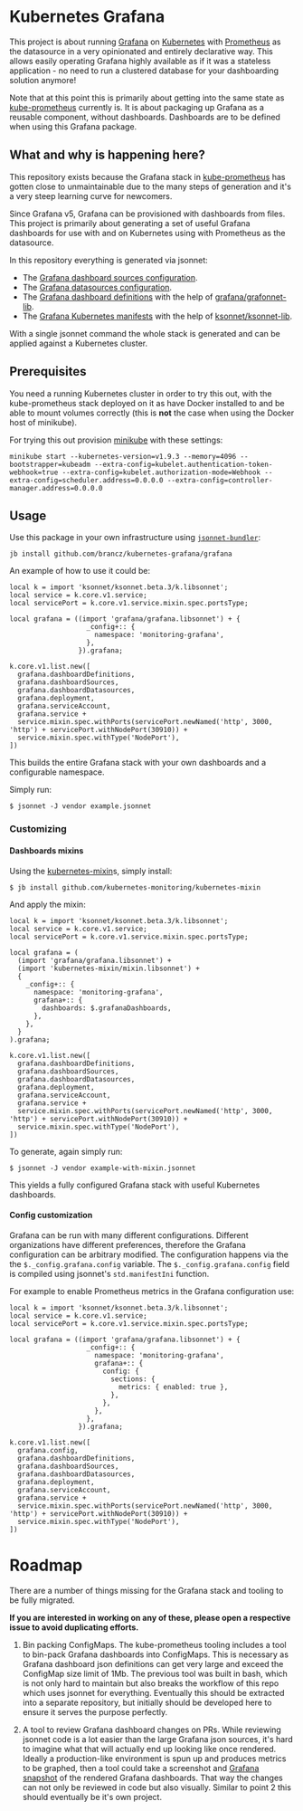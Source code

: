 # Kubernetes Grafana

This project is about running [Grafana](https://grafana.com/) on [Kubernetes](https://kubernetes.io/) with [Prometheus](https://prometheus.io/) as the datasource in a very opinionated and entirely declarative way. This allows easily operating Grafana highly available as if it was a stateless application - no need to run a clustered database for your dashboarding solution anymore!

Note that at this point this is primarily about getting into the same state as [kube-prometheus](https://github.com/coreos/prometheus-operator/tree/master/contrib/kube-prometheus) currently is. It is about packaging up Grafana as a reusable component, without dashboards. Dashboards are to be defined when using this Grafana package.

## What and why is happening here?

This repository exists because the Grafana stack in [kube-prometheus](https://github.com/coreos/prometheus-operator/tree/master/contrib/kube-prometheus) has gotten close to unmaintainable due to the many steps of generation and it's a very steep learning curve for newcomers.

Since Grafana v5, Grafana can be provisioned with dashboards from files. This project is primarily about generating a set of useful Grafana dashboards for use with and on Kubernetes using with Prometheus as the datasource.

In this repository everything is generated via jsonnet:

* The [Grafana dashboard sources configuration](https://github.com/brancz/kubernetes-grafana/blob/master/src/kubernetes-jsonnet/grafana/configs/dashboard-sources/dashboards.jsonnet).
* The [Grafana datasources configuration](https://github.com/brancz/kubernetes-grafana/blob/master/src/kubernetes-jsonnet/grafana/configs/datasources/prometheus.jsonnet).
* The [Grafana dashboard definitions](https://github.com/brancz/kubernetes-grafana/tree/master/src/kubernetes-jsonnet/grafana/configs/dashboard-definitions) with the help of [grafana/grafonnet-lib](https://github.com/grafana/grafonnet-lib).
* The [Grafana Kubernetes manifests](https://github.com/brancz/kubernetes-grafana/tree/master/src/kubernetes-jsonnet/grafana) with the help of [ksonnet/ksonnet-lib](https://github.com/ksonnet/ksonnet-lib).

With a single jsonnet command the whole stack is generated and can be applied against a Kubernetes cluster.

## Prerequisites

You need a running Kubernetes cluster in order to try this out, with the kube-prometheus stack deployed on it as have Docker installed to and be able to mount volumes correctly (this is **not** the case when using the Docker host of minikube).

For trying this out provision [minikube](https://github.com/kubernetes/minikube) with these settings:

```
minikube start --kubernetes-version=v1.9.3 --memory=4096 --bootstrapper=kubeadm --extra-config=kubelet.authentication-token-webhook=true --extra-config=kubelet.authorization-mode=Webhook --extra-config=scheduler.address=0.0.0.0 --extra-config=controller-manager.address=0.0.0.0
```

## Usage

Use this package in your own infrastructure using [`jsonnet-bundler`](https://github.com/jsonnet-bundler/jsonnet-bundler):

```
jb install github.com/brancz/kubernetes-grafana/grafana
```

An example of how to use it could be:

[embedmd]:# (examples/basic.jsonnet)
```jsonnet
local k = import 'ksonnet/ksonnet.beta.3/k.libsonnet';
local service = k.core.v1.service;
local servicePort = k.core.v1.service.mixin.spec.portsType;

local grafana = ((import 'grafana/grafana.libsonnet') + {
                   _config+:: {
                     namespace: 'monitoring-grafana',
                   },
                 }).grafana;

k.core.v1.list.new([
  grafana.dashboardDefinitions,
  grafana.dashboardSources,
  grafana.dashboardDatasources,
  grafana.deployment,
  grafana.serviceAccount,
  grafana.service +
  service.mixin.spec.withPorts(servicePort.newNamed('http', 3000, 'http') + servicePort.withNodePort(30910)) +
  service.mixin.spec.withType('NodePort'),
])
```

This builds the entire Grafana stack with your own dashboards and a configurable namespace.

Simply run:

```
$ jsonnet -J vendor example.jsonnet
```

### Customizing

#### Dashboards mixins

Using the [kubernetes-mixin](https://github.com/kubernetes-monitoring/kubernetes-mixin)s, simply install:

```
$ jb install github.com/kubernetes-monitoring/kubernetes-mixin
```

And apply the mixin:

[embedmd]:# (examples/basic-with-mixin.jsonnet)
```jsonnet
local k = import 'ksonnet/ksonnet.beta.3/k.libsonnet';
local service = k.core.v1.service;
local servicePort = k.core.v1.service.mixin.spec.portsType;

local grafana = (
  (import 'grafana/grafana.libsonnet') +
  (import 'kubernetes-mixin/mixin.libsonnet') +
  {
    _config+:: {
      namespace: 'monitoring-grafana',
      grafana+:: {
        dashboards: $.grafanaDashboards,
      },
    },
  }
).grafana;

k.core.v1.list.new([
  grafana.dashboardDefinitions,
  grafana.dashboardSources,
  grafana.dashboardDatasources,
  grafana.deployment,
  grafana.serviceAccount,
  grafana.service +
  service.mixin.spec.withPorts(servicePort.newNamed('http', 3000, 'http') + servicePort.withNodePort(30910)) +
  service.mixin.spec.withType('NodePort'),
])
```

To generate, again simply run:

```
$ jsonnet -J vendor example-with-mixin.jsonnet
```

This yields a fully configured Grafana stack with useful Kubernetes dashboards.

#### Config customization

Grafana can be run with many different configurations. Different organizations have different preferences, therefore the Grafana configuration can be arbitrary modified. The configuration happens via the the `$._config.grafana.config` variable. The `$._config.grafana.config` field is compiled using jsonnet's `std.manifestIni` function.

For example to enable Prometheus metrics in the Grafana configuration use:

[embedmd]:# (examples/custom-ini.jsonnet)
```jsonnet
local k = import 'ksonnet/ksonnet.beta.3/k.libsonnet';
local service = k.core.v1.service;
local servicePort = k.core.v1.service.mixin.spec.portsType;

local grafana = ((import 'grafana/grafana.libsonnet') + {
                   _config+:: {
                     namespace: 'monitoring-grafana',
                     grafana+:: {
                       config: {
                         sections: {
                           metrics: { enabled: true },
                         },
                       },
                     },
                   },
                 }).grafana;

k.core.v1.list.new([
  grafana.config,
  grafana.dashboardDefinitions,
  grafana.dashboardSources,
  grafana.dashboardDatasources,
  grafana.deployment,
  grafana.serviceAccount,
  grafana.service +
  service.mixin.spec.withPorts(servicePort.newNamed('http', 3000, 'http') + servicePort.withNodePort(30910)) +
  service.mixin.spec.withType('NodePort'),
])
```

# Roadmap

There are a number of things missing for the Grafana stack and tooling to be fully migrated.

**If you are interested in working on any of these, please open a respective issue to avoid duplicating efforts.**

1. Bin packing ConfigMaps. The kube-prometheus tooling includes a tool to bin-pack Grafana dashboards into ConfigMaps. This is necessary as Grafana dashboard json definitions can get very large and exceed the ConfigMap size limit of 1Mb. The previous tool was built in bash, which is not only hard to maintain but also breaks the workflow of this repo which uses jsonnet for everything. Eventually this should be extracted into a separate repository, but initially should be developed here to ensure it serves the purpose perfectly.

2. A tool to review Grafana dashboard changes on PRs. While reviewing jsonnet code is a lot easier than the large Grafana json sources, it's hard to imagine what that will actually end up looking like once rendered. Ideally a production-like environment is spun up and produces metrics to be graphed, then a tool could take a screenshot and [Grafana snapshot](http://docs.grafana.org/plugins/developing/snapshot-mode/) of the rendered Grafana dashboards. That way the changes can not only be reviewed in code but also visually. Similar to point 2 this should eventually be it's own project.
